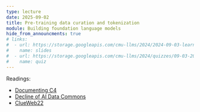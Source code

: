 ```yaml
---
type: lecture
date: 2025-09-02
title: Pre-training data curation and tokenization
module: Building foundation language models
hide_from_announcments: true
# links: 
#  - url: https://storage.googleapis.com/cmu-llms/2024/2024-09-03-learning-objectives-and-pretraining-data.pdf
#    name: slides
#  - url: https://storage.googleapis.com/cmu-llms/2024/quizzes/09-03-2024.pdf
#    name: quiz
---
```

Readings:
 - [Documenting C4](https://arxiv.org/pdf/2104.08758)
 - [Decline of AI Data Commons](https://arxiv.org/pdf/2407.14933)
 - [ClueWeb22](https://arxiv.org/pdf/2211.15848)
